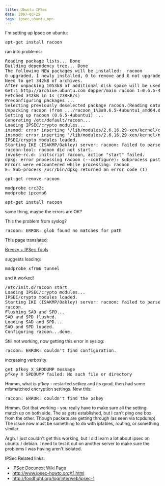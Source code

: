 ```yaml
---
title: Ubuntu IPSec
date: 2007-03-25
tags: ipsec,ubuntu,vpn
---
```

I'm setting up Ipsec on ubuntu:

<pre>apt-get install racoon</pre>

ran into problems:

<pre>Reading package lists... Done
Building dependency tree... Done
The following NEW packages will be installed:  racoon
0 upgraded, 1 newly installed, 0 to remove and 0 not upgraded.
Need to get 342kB of archives.
After unpacking 1053kB of additional disk space will be used.
Get:1 http://archive.ubuntu.com dapper/main racoon 1:0.6.5-4ubuntu1 [342kB]
Fetched 342kB in 1s (238kB/s)
Preconfiguring packages ...
Selecting previously deselected package racoon.(Reading database ... 17951 files and directories currently installed.)
Unpacking racoon (from .../racoon_1%3a0.6.5-4ubuntu1_amd64.deb) ...
Setting up racoon (0.6.5-4ubuntu1) ...
Generating /etc/default/racoon...
Loading IPSEC/crypto modules...
insmod: error inserting '/lib/modules/2.6.16.29-xen/kernel/crypto/crc32c.ko': -1 Unknown symbol in module
insmod: error inserting '/lib/modules/2.6.16.29-xen/kernel/net/ipv6/ipcomp6.ko': -1 Unknown symbol in module
IPSEC/crypto modules loaded.
Starting IKE (ISAKMP/Oakley) server: racoon: failed to parse configuration file.
racoon-tool: racoon did not start.
invoke-rc.d: initscript racoon, action "start" failed.
dpkg: error processing racoon (--configure): subprocess post-installation script returned error exit status 255
Errors were encountered while processing: racoon
E: Sub-process /usr/bin/dpkg returned an error code (1)</pre>

<pre>apt-get remove racoon</pre>

<pre>modprobe crc32c
modprobe ipcomp6</pre>

<pre>apt-get install racoon</pre>

same thing, maybe the errors are OK?

This the problem from syslog?

<pre>racoon: ERROR: glob found no matches for path</pre>

This page translated:

<a href="http://translate.google.com/translate?hl=en&amp;sl=de&amp;u=http://www.ubuntu-forum.de/artikel/3416/Breezy--IPSec-Tools.html&amp;sa=X&amp;oi=translate&amp;resnum=5&amp;ct=result&amp;prev=/search%3Fq%3Dracoon:%2BERROR:%2Bglob%2Bfound%2Bno%2Bmatches%2Bfor%2Bpath%26hl%3Den">Breezy + IPSec Tools</a>

suggests loading:

<pre>modprobe xfrm6_tunnel</pre>

and it worked!

<pre>/etc/init.d/racoon start
Loading IPSEC/crypto modules...
IPSEC/crypto modules loaded.
Starting IKE (ISAKMP/Oakley) server: racoon: failed to parse configuration file.
racoon.
Flushing SAD and SPD...
SAD and SPD flushed.
Loading SAD and SPD...
SAD and SPD loaded.
Configuring racoon...done.</pre>

Still not working, now getting this error in syslog:

<pre>racoon: ERROR: couldn't find configuration. </pre>

increasing verbosity:

<pre>get pfkey X_SPDDUMP message
pfkey X_SPDDUMP failed: No such file or directory</pre>

Hmmm, what is pfkey - restarted setkey and its good, then had some mismatched encryption settings. Now this:

<pre>racoon: ERROR: couldn't find the pskey</pre>

Hmmm. Got that working  - you really have to make sure all the setting match up on both side. The sa gets established, but I can't ping one box from the other. Though packets are getting through (as seen via tcpdump). The issue now must be something to do with iptables, routing, or something similar.

Argh. I just couldn't get this working, but I did learn a lot about ipsec on ubuntu / debian. I need to test it out on another server to make sure the problems I was having aren't isolated.

IPSec Related links:

* [IPSec Docunext Wiki Page](http://www.docunext.com/)
* <a href="http://www.ipsec-howto.org/t1.html">http://www.ipsec-howto.org/t1.html</a>
* <a href="http://foodfight.org/log/Interweb/ipsec-1">http://foodfight.org/log/Interweb/ipsec-1</a>

